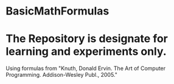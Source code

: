 # BasicMathFormulas
<!Document html>
<html lang="en-Us">
<head>
<link rel="stylesheet" type="text/css" href="css/readmecss.css">
</head>
    <div>
        <body >
            <h1>The Repository is designate for learning and experiments only.</h1>
            <footer class="fixed_footer">
              <div class="content">
                <p>Using formulas from "Knuth, Donald Ervin. The Art of Computer Programming. Addison-Wesley Publ., 2005."</p>
              </div>
            </footer>
        </body>
    </div>
</html>